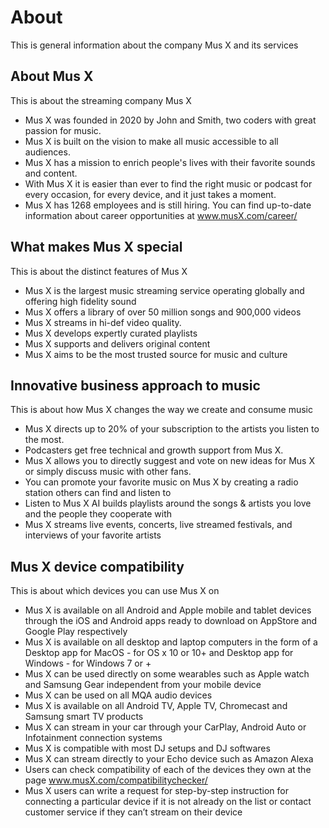 # About

This is general information about the company Mus X and its services

## About Mus X

This is about the streaming company Mus X

- Mus X was founded in 2020 by John and Smith, two coders with great passion for music.
- Mus X is built on the vision to make all music accessible to all audiences.
- Mus X has a mission to enrich people's lives with their favorite sounds and content.
- With Mus X it is easier than ever to find the right music or podcast for every occasion, for every device, and it just takes a moment.
- Mus X has 1268 employees and is still hiring. You can find up-to-date information about career opportunities at www.musX.com/career/

## What makes Mus X special

This is about the distinct features of Mus X

- Mus X is the largest music streaming service operating globally and offering high fidelity sound
- Mus X offers a library of over 50 million songs and 900,000 videos
- Mus X streams in hi-def video quality.
- Mus X develops expertly curated playlists
- Mus X supports and delivers original content
- Mus X aims to be the most trusted source for music and culture

## Innovative business approach to music

This is about how Mus X changes the way we create and consume music

- Mus X directs up to  20% of your subscription to the artists you listen to the most.
- Podcasters get free technical and growth support from Mus X.
- Mus X allows you to directly suggest and vote on new ideas for Mus X or simply discuss music with other fans.
- You can promote your favorite music on Mus X by creating a radio station others can find and listen to
- Listen to Mus X AI builds playlists around the songs & artists you love and the people they cooperate with
- Mus X streams live events, concerts, live streamed festivals, and interviews of your favorite artists

## Mus X device compatibility

This is about which devices you can use Mus X on

- Mus X is available on all Android and Apple mobile and tablet devices through the iOS and Android apps ready to download on AppStore and Google Play respectively
- Mus X is available on all desktop and laptop computers in the form of a Desktop app for MacOS - for OS x 10 or 10+ and Desktop app for Windows - for Windows 7 or +
- Mus X can be used directly on some wearables such as Apple watch and Samsung Gear independent from your mobile device
- Mus X can be used on all MQA audio devices
- Mus X is available on all Android TV, Apple TV, Chromecast and Samsung smart TV products
- Mus X can stream in your car through your CarPlay, Android Auto or Infotainment connection systems
- Mus X is compatible with most DJ setups and DJ softwares
- Mus X can stream directly to your Echo device such as Amazon Alexa
- Users can check compatibility of each of the devices they own at the page www.musX.com/compatibilitychecker/
- Mus X users can write a request for step-by-step instruction for connecting a particular device if it is not already on the list or contact customer service if they can’t stream on their device
